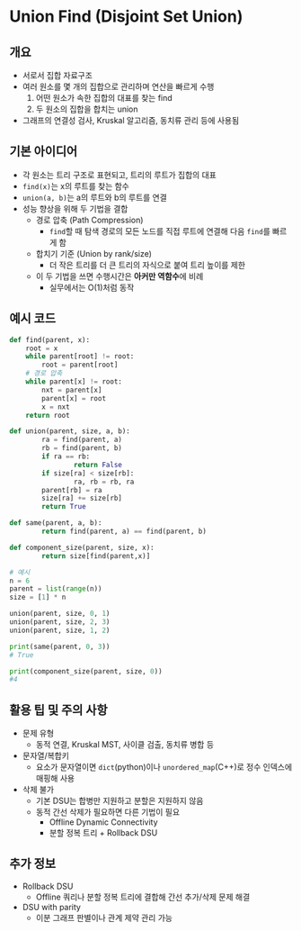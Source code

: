 # Union Find (Disjoint Set Union)

## 개요
- 서로서 집합 자료구조
- 여러 원소를 몇 개의 집합으로 관리하며 연산을 빠르게 수행
    1. 어떤 원소가 속한 집합의 대표를 찾는 find
    2. 두 원소의 집합을 합치는 union
- 그래프의 연결성 검사, Kruskal 알고리즘, 동치류 관리 등에 사용됨

## 기본 아이디어
- 각 원소는 트리 구조로 표현되고, 트리의 루트가 집합의 대표
- `find(x)`는 x의 루트를 찾는 함수
- `union(a, b)`는 a의 루트와 b의 루트를 연결
- 성능 향상을 위해 두 기법을 결합
    - 경로 압축 (Path Compression)
        - `find`할 때 탐색 경로의 모든 노드를 직접 루트에 연결해 다음 `find`를 빠르게 함
    - 합치기 기준 (Union by rank/size)
        - 더 작은 트리를 더 큰 트리의 자식으로 붙여 트리 높이를 제한
    - 이 두 기법을 쓰면 수행시간은 **아커만 역함수**에 비례
        - 실무에서는 O(1)처럼 동작

## 예시 코드
```python
def find(parent, x):
    root = x
    while parent[root] != root:
        root = parent[root]
    # 경로 압축
    while parent[x] != root:
        nxt = parent[x]
        parent[x] = root
        x = nxt
    return root

def union(parent, size, a, b):
		ra = find(parent, a)
		rb = find(parent, b)
		if ra == rb:
				return False
		if size[ra] < size[rb]:
				ra, rb = rb, ra
		parent[rb] = ra
		size[ra] += size[rb]
		return True

def same(parent, a, b):
		return find(parent, a) == find(parent, b)

def component_size(parent, size, x):
		return size[find(parent,x)]

# 예시
n = 6
parent = list(range(n))
size = [1] * n

union(parent, size, 0, 1)
union(parent, size, 2, 3)
union(parent, size, 1, 2)

print(same(parent, 0, 3))
# True

print(component_size(parent, size, 0))
#4
```

## 활용 팁 및 주의 사항
- 문제 유형
    - 동적 연결, Kruskal MST, 사이클 검출, 동치류 병합 등
- 문자열/복합키
    - 요소가 문자열이면 `dict`(python)이나 `unordered_map`(C++)로 정수 인덱스에 매핑해 사용
- 삭제 불가
    - 기본 DSU는 합병만 지원하고 분할은 지원하지 않음
    - 동적 간선 삭제가 필요하면 다른 기법이 필요
        - Offline Dynamic Connectivity
        - 분할 정복 트리 + Rollback DSU

## 추가 정보
- Rollback DSU
    - Offline 쿼리나 분할 정복 트리에 결합해 간선 추가/삭제 문제 해결
- DSU with parity
    - 이분 그래프 판별이나 관계 제약 관리 가능